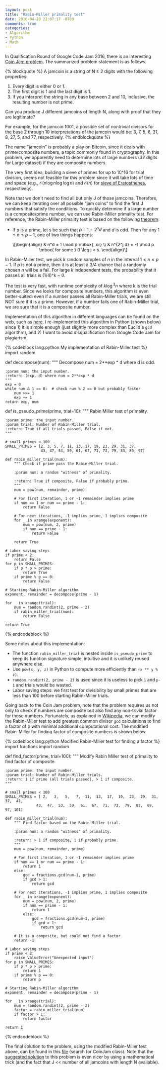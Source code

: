 ```yaml
---
layout: post
title: "Rabin-Miller primality test"
date: 2016-04-20 22:07:17 -0700
comments: true
categories: 
- Algorithm
- Python
- Math
---
```


In Qualification Round of Google Code Jam 2016, there is an interesting [Coin Jam problem](https://code.google.com/codejam/contest/6254486/dashboard#s=p2).
The summarized problem statement is as follows:

{% blockquote %}
A jamcoin is a string of N ≥ 2 digits with the following properties:

1) Every digit is either 0 or 1.
2) The first digit is 1 and the last digit is 1.
3) If you interpret the string in any base between 2 and 10, inclusive, the resulting number is not prime.

Can you produce J different jamcoins of length N, along with proof that they are legitimate?

For example, for the jamcoin 1001, a possible set of nontrivial divisors for the base 2 through 10 interpretations of the jamcoin would be: 3, 7, 5, 6, 31, 8, 27, 5, and 77, respectively.
{% endblockquote %}

The name "jamcoin" is probably a play on Bitcoin, since it deals with prime/composite numbers, a topic commonly found in cryptography.
In this problem, we apparently need to determine lots of large numbers (32 digits for Large dataset) if they are composite numbers.

The very first idea, building a sieve of primes for up to 10^16 for trial division, seems not feasible for this problem since it will take lots of time and space (e.g., $\mathcal{O}(n\log{}n \log{}\log{}n)$ and $\mathcal{O}(n)$ for [sieve of Eratosthenes](https://en.wikipedia.org/wiki/Sieve_of_Eratosthenes), respectively).

Note that we don't need to find all but only J of those jamcoins.
Therefore, we can keep iterating over all possible "jam coins" to find the first J numbers that satisfy the conditions.
To quickly determine if a large number is a composite/prime number, we can use Rabin-Miller primality test.
For reference, the Rabin-Miller primality test is based on the following [theorem](http://mathworld.wolfram.com/Rabin-MillerStrongPseudoprimeTest.html): 

* If p is a prime, let s be such that $p-1 = 2^{s}d$ and $d$ is odd. Then for any $1 \leq n \leq p-1$, one of two things happens:

<p><span class="math display">\[\begin{align}
&amp; n^d = 1 \mod p \mbox{, or} \\
&amp; n^{2^j d} = -1 \mod p \mbox{ for some } 0 \leq j &lt; s.
\end{align}\]</span></p>

In Rabin-Miller test, we pick $k$ random samples of $n$ in the interval $1 \leq n \leq p-1$.
If p is not a prime, then it is at least a 3/4 chance that a randomly chosen $n$ will be a fail.
For large $k$ independent tests, the probability that it passes all trials is (1/4)^k ~ 0.

The test is very fast, with runtime complexity of $k \log{}^3 n$ where k is the trial number.
Since we looks for composite numbers, this algorithm is even better-suited: even if a number passes all Rabin-Miller trials, we are still NOT sure if it is a prime.
However, if a number fails one of Rabin-Miller trial, we are sure that it is a composite number.

Implementation of this algorithm in different languages can be found on the web, such as [here](https://en.wikibooks.org/wiki/Algorithm_Implementation/Mathematics/Primality_Testing).
I re-implemented this algorithm in Python (shown below) since 1) it is simple enough (just slightly more complex than Euclid's `gcd` algorithm), and 2) I want to avoid disqualification from Google Code Jam for plagiarism. 

{% codeblock lang:python My implementation of Rabin-Miller test %} 
import random

def decompose(num):
    """ Decompose num = 2**exp * d where d is odd.

    :param num: the input number.
    :return: (exp, d) where num = 2**exp * d
    """
    exp = 0
    while num & 1 == 0:  # check num % 2 == 0 but probably faster
        num >>= 1
        exp += 1
    return exp, num

def is_pseudo_prime(prime, trial=10):
    """ Rabin Miller test of primality.

    :param prime: the input number.
    :param trial: Number of Rabin-Miller trial.
    :return: True if all trials passed, False if not.
    """

    # small primes < 100
    SMALL_PRIMES = [2, 3, 5, 7, 11, 13, 17, 19, 23, 29, 31, 37,
                    43, 47, 53, 59, 61, 67, 71, 73, 79, 83, 89, 97]

    def rabin_miller_trial(num):
        """ Check if prime pass the Rabin-Miller trial.

        :param num: a random "witness" of primality.

        :return: True if composite, False if probably prime.
        """
        num = pow(num, remainder, prime)

        # For first iteration, 1 or -1 remainder implies prime
        if num == 1 or num == prime - 1:
            return False

        # For next iterations, -1 implies prime, 1 implies composite
        for _ in xrange(exponent):
            num = pow(num, 2, prime)
            if num == prime - 1:
                return False

        return True

    # Labor saving steps
    if prime < 2:
        return False
    for p in SMALL_PRIMES:
        if p * p > prime:
            return True
        if prime % p == 0:
            return False

    # Starting Rabin-Miller algorithm
    exponent, remainder = decompose(prime - 1)

    for _ in xrange(trial):
        num = random.randint(2, prime - 2)
        if rabin_miller_trial(num):
            return False

    return True
{% endcodeblock %}

Some notes about this implementation:

* The function `rabin_miller_trial` is nested inside `is_pseudo_prime` to keep its function signature simple, intuitive and it is unlikely reused anywhere else.
* Use `pow(x, y, z)` in Python to compute more efficiently than `(x ** y % z)`.
* `random.randint(2, prime - 2)` is used since it is useless to pick `1` and `p-1` and trials would be wasted.
* Labor saving steps: we first test for divisibility by small primes that are less than 100 before starting Rabin-Miller trials.

Going back to the Coin Jam problem, note that the problem requires us not only to check if numbers are composite but also find any non-trivial factor for those numbers.
Fortunately, as explained in [Wikipedia](https://en.wikipedia.org/wiki/Miller%E2%80%93Rabin_primality_test), we can modify the Rabin-Miller test to add greatest common divisor `gcd` calculations to find a factor of p with minimal additional computational cost.
The modified Rabin-Miller for finding factor of composite numbers is shown below.

{% codeblock lang:python Modified Rabin-Miller test for finding a factor %}
import fractions
import random

def find_factor(prime, trial=100):
    """ Modify Rabin Miller test of primality to find factor of composite.

    :param prime: the input number.
    :param trial: Number of Rabin-Miller trials.
    :return: 1 if prime (all trials passed), > 1 if composite.
    """

    # small primes < 100
    SMALL_PRIMES = [ 2,   3,   5,   7,  11,  13,  17,  19,  23,  29,  31,  37,  41,
                  43,  47,  53,  59,  61,  67,  71,  73,  79,  83,  89,  97, 101]

    def rabin_miller_trial(num):
        """ Find factor based on the Rabin-Miller trial.

        :param num: a random "witness" of primality.

        :return: > 1 if composite, 1 if probably prime.
        """
        num = pow(num, remainder, prime)

        # For first iteration, 1 or -1 remainder implies prime
        if num == 1 or num == prime - 1:
            return 1
        else:
            gcd = fractions.gcd(num-1, prime)
            if gcd > 1:
                return gcd

        # For next iterations, -1 implies prime, 1 implies composite
        for _ in xrange(exponent):
            num = pow(num, 2, prime)
            if num == prime - 1:
                return 1
            else:
                gcd = fractions.gcd(num-1, prime)
                if gcd > 1:
                    return gcd

        # It is a composite, but could not find a factor
        return -1

    # Labor saving steps
    if prime < 2:
        raise ValueError("Unexpected input")
    for p in SMALL_PRIMES:
        if p * p > prime:
            return 1
        if prime % p == 0:
            return p

    # Starting Rabin-Miller algorithm
    exponent, remainder = decompose(prime - 1)

    for _ in xrange(trial):
        num = random.randint(2, prime - 2)
        factor = rabin_miller_trial(num)
        if factor > 1:
            return factor

    return 1
{% endcodeblock %}

The final solution to the problem, using the modified Rabin-Miller test above, can be found in this [file](https://github.com/tdongsi/python/blob/master/CodeJam/codejam/y2016/codejam.py) (search for CoinJam class).
Note that the [suggested solution](https://code.google.com/codejam/contest/6254486/dashboard#s=a&a=2) to this problem is even nicer by using a mathematical trick (and the fact that J << number of all jamcoins with length N available). 